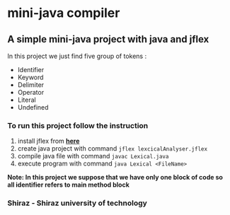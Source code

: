 # mini-java compiler

## A simple mini-java project with java and jflex

In this project we just find five group of tokens :
* Identifier
* Keyword
* Delimiter
* Operator
* Literal 
* Undefined

### To run this project follow the instruction
1. install jflex from **[here](https://www.jflex.de/)**
2. create java project with command `jflex lexcicalAnalyser.jflex`
3. compile java file with command `javac Lexical.java`
4. execute program with command `java Lexical <FileName>`

__Note: In this project we suppose that we have only one block of code so all identifier refers to main method block__



### Shiraz - Shiraz university of technology